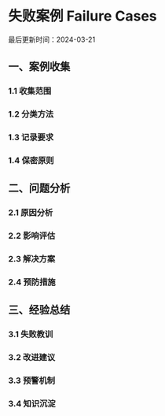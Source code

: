 # 失败案例 Failure Cases

最后更新时间：2024-03-21

## 一、案例收集
### 1.1 收集范围
### 1.2 分类方法
### 1.3 记录要求
### 1.4 保密原则

## 二、问题分析
### 2.1 原因分析
### 2.2 影响评估
### 2.3 解决方案
### 2.4 预防措施

## 三、经验总结
### 3.1 失败教训
### 3.2 改进建议
### 3.3 预警机制
### 3.4 知识沉淀 